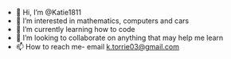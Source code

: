 - 👋 Hi, I’m @Katie1811
- 👀 I’m interested in mathematics, computers and cars
- 🌱 I’m currently learning how to code
- 💞️ I’m looking to collaborate on anything that may help me learn
- 📫 How to reach me- email k.torrie03@gmail.com

<!---
Katie1811/Katie1811 is a ✨ special ✨ repository because its `README.md` (this file) appears on your GitHub profile.
You can click the Preview link to take a look at your changes.
--->

